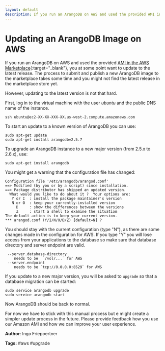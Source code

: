 ```yaml
---
layout: default
description: If you run an ArangoDB on AWS and used the provided AMI in the AWS Marketplace, you at some point want to update to the latest release
---
```

# Updating an ArangoDB Image on AWS

If you run an ArangoDB on AWS and used the provided [AMI in the AWS Marketplace](https://aws.amazon.com/marketplace/search/results/ref=dtl_navgno_search_box?page=1&searchTerms=arangodb){:target="_blank"}, you at some point want to update to the latest release.
The process to submit and publish a new ArangoDB image to the marketplace takes some time and you might not find the latest release in the marketplace store yet. 

However, updating to the latest version is not that hard.

First, log in to the virtual machine with the user *ubuntu* and the public DNS name of the instance.

    ssh ubuntu@ec2-XX-XX-XXX-XX.us-west-2.compute.amazonaws.com
    

To start an update to a known version of ArangoDB you can use:

    sudo apt-get update
    sudo apt-get install arangodb=2.5.7
    

To upgrade an ArangoDB instance to a new major version (from 2.5.x to 2.6.x), use:

    sudo apt-get install arangodb
    

You might get a warning that the configuration file has changed:

    Configuration file '/etc/arangodb/arangod.conf'
    ==> Modified (by you or by a script) since installation.
    ==> Package distributor has shipped an updated version.
      What would you like to do about it ?  Your options are:
       Y or I  : install the package maintainer's version
       N or O  : keep your currently-installed version
         D     : show the differences between the versions
         Z     : start a shell to examine the situation
    The default action is to keep your current version.
    *** arangod.conf (Y/I/N/O/D/Z) [default=N] ?
    

You should stay with the current configuration (type "N"), as there are some changes made in the configuration for AWS. If you type "Y" you will lose access from your applications to the database so make sure that database directory and server endpoint are valid.

     --server.database-directory
        needs to be  `/vol/...` for AWS
     --server.endpoint
        needs to be `tcp://0.0.0.0:8529` for AWS
    

If you update to a new major version, you will be asked to `upgrade` so that a database migration can be started:

    sudo service arangodb upgrade
    sudo service arangodb start
    

Now ArangoDB should be back to normal.

For now we have to stick with this manual process but e might create a simpler update process in the future. Please provide feedback how you use our Amazon AMI and how we can improve your user experience.

**Author**: Ingo Friepoertner

**Tags:** #aws #upgrade

 [1]: https://aws.amazon.com/marketplace/search/results/ref=dtl_navgno_search_box?page=1&searchTerms=arangodb
